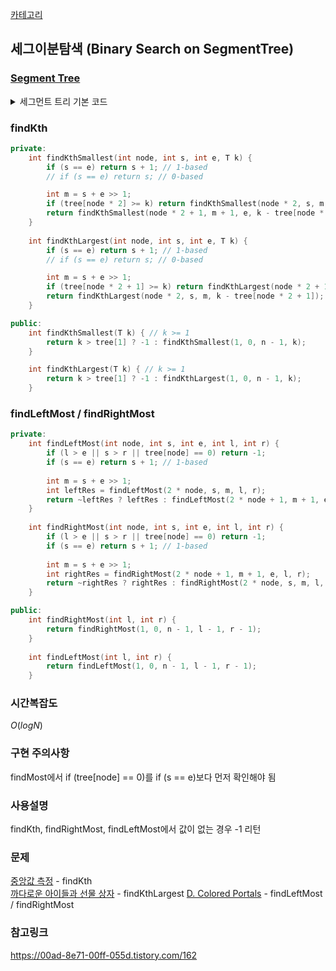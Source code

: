 [카테고리](/README.md)
## 세그이분탐색 (Binary Search on SegmentTree)
### [Segment Tree](/자료구조/세그먼트%20트리/세그.md)
<details>
<summary>세그먼트 트리 기본 코드</summary>

```cpp
template <typename T>
class SegmentTree {
private:
    int n;
    vector<T> tree;

    T merge(const T &a, const T &b) {
        return a + b;
    }

    void init(const vector<T> &v, int node, int s, int e) {
        if (s == e) {
            tree[node] = v[s];
            return;
        }

        int m = s + e >> 1;
        init(v, node * 2, s, m);
        init(v, node * 2 + 1, m + 1, e);
        tree[node] = merge(tree[node * 2], tree[node * 2 + 1]);
    }

    void update(int node, int s, int e, int i, T val, bool add) {
        if (i < s || e < i) return;
        if (s == e) {
            if (add) tree[node] = merge(tree[node], val);
            else tree[node] = val;
            return;
        }
        
        int m = s + e >> 1;
        update(node * 2, s, m, i, val, add);
        update(node * 2 + 1, m + 1, e, i, val, add);
        tree[node] = merge(tree[node * 2], tree[node * 2 + 1]);
    }

    T query(int node, int s, int e, int l, int r) {
        if (l <= s && e <= r) return tree[node];
        if (l > e || s > r) return 0;

        int m = s + e >> 1;
        T lq = query(node * 2, s, m, l, r);
        T rq = query(node * 2 + 1, m + 1, e, l, r);
        return merge(lq, rq);
    }

public:
    SegmentTree(int n) : n(n), tree(4 * n) {}
    SegmentTree(const vector<T> &v) : n(v.size()), tree(4 * v.size()) {
        init(v, 1, 0, n - 1);
    }

    void updateAdd(int i, T val) { // 1-based
        update(1, 0, n - 1, i - 1, val, 1);
    }

    void updateChange(int i, T val) { // 1-based
        update(1, 0, n - 1, i - 1, val, 0);
    }

    T query(int l, int r) { // 1-based
        return query(1, 0, n - 1, l - 1, r - 1);
    }
};
```
</details>

### findKth
```cpp
private:
    int findKthSmallest(int node, int s, int e, T k) {
        if (s == e) return s + 1; // 1-based
        // if (s == e) return s; // 0-based

        int m = s + e >> 1;
        if (tree[node * 2] >= k) return findKthSmallest(node * 2, s, m, k);
        return findKthSmallest(node * 2 + 1, m + 1, e, k - tree[node * 2]);
    }
    
    int findKthLargest(int node, int s, int e, T k) {
        if (s == e) return s + 1; // 1-based
        // if (s == e) return s; // 0-based

        int m = s + e >> 1;
        if (tree[node * 2 + 1] >= k) return findKthLargest(node * 2 + 1, m + 1, e, k);
        return findKthLargest(node * 2, s, m, k - tree[node * 2 + 1]);
    }

public:
    int findKthSmallest(T k) { // k >= 1
        return k > tree[1] ? -1 : findKthSmallest(1, 0, n - 1, k);
    }

    int findKthLargest(T k) { // k >= 1
        return k > tree[1] ? -1 : findKthLargest(1, 0, n - 1, k);
    }
```

### findLeftMost / findRightMost
```cpp
private:
    int findLeftMost(int node, int s, int e, int l, int r) {
        if (l > e || s > r || tree[node] == 0) return -1;
        if (s == e) return s + 1; // 1-based
 
        int m = s + e >> 1;
        int leftRes = findLeftMost(2 * node, s, m, l, r);
        return ~leftRes ? leftRes : findLeftMost(2 * node + 1, m + 1, e, l, r);
    }
 
    int findRightMost(int node, int s, int e, int l, int r) {
        if (l > e || s > r || tree[node] == 0) return -1;
        if (s == e) return s + 1; // 1-based
 
        int m = s + e >> 1;
        int rightRes = findRightMost(2 * node + 1, m + 1, e, l, r);
        return ~rightRes ? rightRes : findRightMost(2 * node, s, m, l, r);
    }

public:
    int findRightMost(int l, int r) {
        return findRightMost(1, 0, n - 1, l - 1, r - 1);
    }
 
    int findLeftMost(int l, int r) {
        return findLeftMost(1, 0, n - 1, l - 1, r - 1);
    }
```
### 시간복잡도 
$O(logN)$   

### 구현 주의사항
findMost에서 if (tree[node] == 0)를 if (s == e)보다 먼저 확인해야 됨

### 사용설명
findKth, findRightMost, findLeftMost에서 값이 없는 경우 -1 리턴

### 문제
[중앙값 측정](https://www.acmicpc.net/problem/9426) - findKth   
[까다로운 아이들과 선물 상자](https://www.acmicpc.net/problem/23760) - findKthLargest
[D. Colored Portals](https://codeforces.com/contest/2004/problem/D) - findLeftMost / findRightMost

### 참고링크
https://00ad-8e71-00ff-055d.tistory.com/162